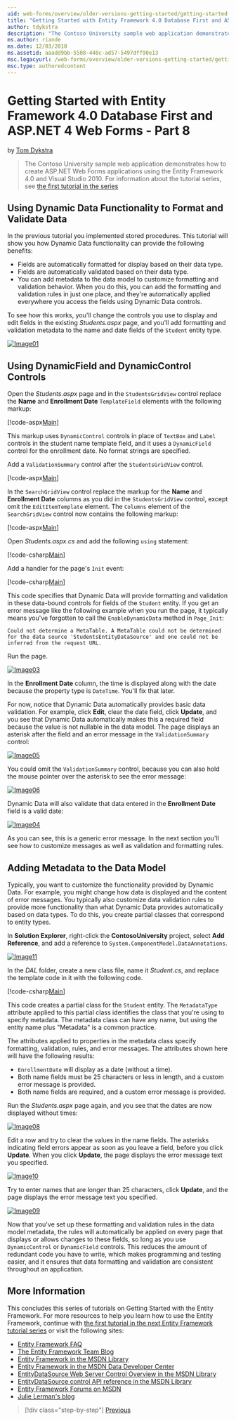 ```yaml
---
uid: web-forms/overview/older-versions-getting-started/getting-started-with-ef/the-entity-framework-and-aspnet-getting-started-part-8
title: "Getting Started with Entity Framework 4.0 Database First and ASP.NET 4 Web Forms - Part 8 | Microsoft Docs"
author: tdykstra
description: "The Contoso University sample web application demonstrates how to create ASP.NET Web Forms applications using the Entity Framework. The sample application is..."
ms.author: riande
ms.date: 12/03/2010
ms.assetid: aaadd9bb-5508-448c-ad57-5497dff90e13
msc.legacyurl: /web-forms/overview/older-versions-getting-started/getting-started-with-ef/the-entity-framework-and-aspnet-getting-started-part-8
msc.type: authoredcontent
---
```

# Getting Started with Entity Framework 4.0 Database First and ASP.NET 4 Web Forms - Part 8

by [Tom Dykstra](https://github.com/tdykstra)

> The Contoso University sample web application demonstrates how to create ASP.NET Web Forms applications using the Entity Framework 4.0 and Visual Studio 2010. For information about the tutorial series, see [the first tutorial in the series](the-entity-framework-and-aspnet-getting-started-part-1.md)

## Using Dynamic Data Functionality to Format and Validate Data

In the previous tutorial you implemented stored procedures. This tutorial will show you how Dynamic Data functionality can provide the following benefits:

- Fields are automatically formatted for display based on their data type.
- Fields are automatically validated based on their data type.
- You can add metadata to the data model to customize formatting and validation behavior. When you do this, you can add the formatting and validation rules in just one place, and they're automatically applied everywhere you access the fields using Dynamic Data controls.

To see how this works, you'll change the controls you use to display and edit fields in the existing *Students.aspx* page, and you'll add formatting and validation metadata to the name and date fields of the `Student` entity type.

[![Image01](the-entity-framework-and-aspnet-getting-started-part-8/_static/image2.png)](the-entity-framework-and-aspnet-getting-started-part-8/_static/image1.png)

## Using DynamicField and DynamicControl Controls

Open the *Students.aspx* page and in the `StudentsGridView` control replace the **Name** and **Enrollment Date** `TemplateField` elements with the following markup:

[!code-aspx[Main](the-entity-framework-and-aspnet-getting-started-part-8/samples/sample1.aspx)]

This markup uses `DynamicControl` controls in place of `TextBox` and `Label` controls in the student name template field, and it uses a `DynamicField` control for the enrollment date. No format strings are specified.

Add a `ValidationSummary` control after the `StudentsGridView` control.

[!code-aspx[Main](the-entity-framework-and-aspnet-getting-started-part-8/samples/sample2.aspx)]

In the `SearchGridView` control replace the markup for the **Name** and **Enrollment Date** columns as you did in the `StudentsGridView` control, except omit the `EditItemTemplate` element. The `Columns` element of the `SearchGridView` control now contains the following markup:

[!code-aspx[Main](the-entity-framework-and-aspnet-getting-started-part-8/samples/sample3.aspx)]

Open *Students.aspx.cs* and add the following `using` statement:

[!code-csharp[Main](the-entity-framework-and-aspnet-getting-started-part-8/samples/sample4.cs)]

Add a handler for the page's `Init` event:

[!code-csharp[Main](the-entity-framework-and-aspnet-getting-started-part-8/samples/sample5.cs)]

This code specifies that Dynamic Data will provide formatting and validation in these data-bound controls for fields of the `Student` entity. If you get an error message like the following example when you run the page, it typically means you've forgotten to call the `EnableDynamicData` method in `Page_Init`:

`Could not determine a MetaTable. A MetaTable could not be determined for the data source 'StudentsEntityDataSource' and one could not be inferred from the request URL.`

Run the page.

[![Image03](the-entity-framework-and-aspnet-getting-started-part-8/_static/image4.png)](the-entity-framework-and-aspnet-getting-started-part-8/_static/image3.png)

In the **Enrollment Date** column, the time is displayed along with the date because the property type is `DateTime`. You'll fix that later.

For now, notice that Dynamic Data automatically provides basic data validation. For example, click **Edit**, clear the date field, click **Update**, and you see that Dynamic Data automatically makes this a required field because the value is not nullable in the data model. The page displays an asterisk after the field and an error message in the `ValidationSummary` control:

[![Image05](the-entity-framework-and-aspnet-getting-started-part-8/_static/image6.png)](the-entity-framework-and-aspnet-getting-started-part-8/_static/image5.png)

You could omit the `ValidationSummary` control, because you can also hold the mouse pointer over the asterisk to see the error message:

[![Image06](the-entity-framework-and-aspnet-getting-started-part-8/_static/image8.png)](the-entity-framework-and-aspnet-getting-started-part-8/_static/image7.png)

Dynamic Data will also validate that data entered in the **Enrollment Date** field is a valid date:

[![Image04](the-entity-framework-and-aspnet-getting-started-part-8/_static/image10.png)](the-entity-framework-and-aspnet-getting-started-part-8/_static/image9.png)

As you can see, this is a generic error message. In the next section you'll see how to customize messages as well as validation and formatting rules.

## Adding Metadata to the Data Model

Typically, you want to customize the functionality provided by Dynamic Data. For example, you might change how data is displayed and the content of error messages. You typically also customize data validation rules to provide more functionality than what Dynamic Data provides automatically based on data types. To do this, you create partial classes that correspond to entity types.

In **Solution Explorer**, right-click the **ContosoUniversity** project, select **Add Reference**, and add a reference to `System.ComponentModel.DataAnnotations`.

[![Image11](the-entity-framework-and-aspnet-getting-started-part-8/_static/image12.png)](the-entity-framework-and-aspnet-getting-started-part-8/_static/image11.png)

In the *DAL* folder, create a new class file, name it *Student.cs*, and replace the template code in it with the following code.

[!code-csharp[Main](the-entity-framework-and-aspnet-getting-started-part-8/samples/sample6.cs)]

This code creates a partial class for the `Student` entity. The `MetadataType` attribute applied to this partial class identifies the class that you're using to specify metadata. The metadata class can have any name, but using the entity name plus "Metadata" is a common practice.

The attributes applied to properties in the metadata class specify formatting, validation, rules, and error messages. The attributes shown here will have the following results:

- `EnrollmentDate` will display as a date (without a time).
- Both name fields must be 25 characters or less in length, and a custom error message is provided.
- Both name fields are required, and a custom error message is provided.

Run the *Students.aspx* page again, and you see that the dates are now displayed without times:

[![Image08](the-entity-framework-and-aspnet-getting-started-part-8/_static/image14.png)](the-entity-framework-and-aspnet-getting-started-part-8/_static/image13.png)

Edit a row and try to clear the values in the name fields. The asterisks indicating field errors appear as soon as you leave a field, before you click **Update**. When you click **Update**, the page displays the error message text you specified.

[![Image10](the-entity-framework-and-aspnet-getting-started-part-8/_static/image16.png)](the-entity-framework-and-aspnet-getting-started-part-8/_static/image15.png)

Try to enter names that are longer than 25 characters, click **Update**, and the page displays the error message text you specified.

[![Image09](the-entity-framework-and-aspnet-getting-started-part-8/_static/image18.png)](the-entity-framework-and-aspnet-getting-started-part-8/_static/image17.png)

Now that you've set up these formatting and validation rules in the data model metadata, the rules will automatically be applied on every page that displays or allows changes to these fields, so long as you use `DynamicControl` or `DynamicField` controls. This reduces the amount of redundant code you have to write, which makes programming and testing easier, and it ensures that data formatting and validation are consistent throughout an application.

## More Information

This concludes this series of tutorials on Getting Started with the Entity Framework. For more resources to help you learn how to use the Entity Framework, continue with [the first tutorial in the next Entity Framework tutorial series](../continuing-with-ef/using-the-entity-framework-and-the-objectdatasource-control-part-1-getting-started.md) or visit the following sites:

- [Entity Framework FAQ](http://www.ef-faq.org/introduction.html)
- [The Entity Framework Team Blog](/archive/blogs/adonet/)
- [Entity Framework in the MSDN Library](https://msdn.microsoft.com/library/bb399572.aspx)
- [Entity Framework in the MSDN Data Developer Center](https://msdn.microsoft.com/data/ef.aspx)
- [EntityDataSource Web Server Control Overview in the MSDN Library](https://msdn.microsoft.com/library/cc488502.aspx)
- [EntityDataSource control API reference in the MSDN Library](https://msdn.microsoft.com/library/system.web.ui.webcontrols.entitydatasource.aspx)
- [Entity Framework Forums on MSDN](https://social.msdn.microsoft.com/forums/adodotnetentityframework/)
- [Julie Lerman's blog](http://thedatafarm.com/blog/)

> [!div class="step-by-step"]
> [Previous](the-entity-framework-and-aspnet-getting-started-part-7.md)
